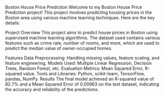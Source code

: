 Boston House Price Prediction
Welcome to my Boston House Price Prediction project! This project involves predicting housing prices in the Boston area using various machine learning techniques. Here are the key details:

Project Overview
This project aims to predict house prices in Boston using supervised machine learning algorithms. The dataset used contains various features such as crime rate, number of rooms, and more, which are used to predict the median value of owner-occupied homes.

Features
Data Preprocessing: Handling missing values, feature scaling, and feature engineering.
Models Used: Multiple Linear Regression, Decision Trees, Random Forest, etc.
Evaluation Metrics: Mean Squared Error, R-squared value.
Tools and Libraries: Python, scikit-learn, TensorFlow, pandas, NumPy.
Results
The final model achieved an R-squared value of 82.7% and a Mean Squared Error of 0.00963 on the test dataset, indicating the accuracy and reliability of the predictions.
